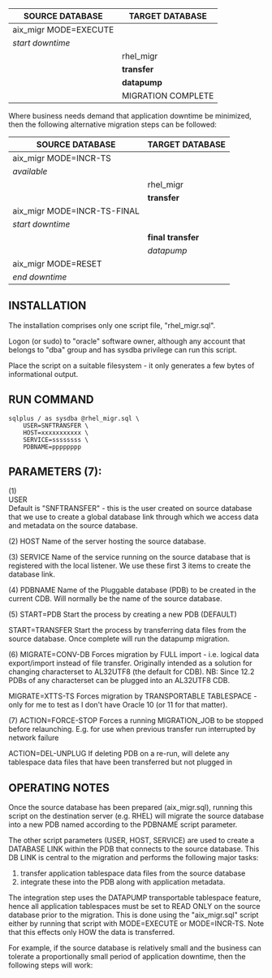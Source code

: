 
|SOURCE DATABASE|TARGET DATABASE|
|--|--|
|aix_migr MODE=EXECUTE||
|*start downtime*|| 
||rhel_migr|
|| **transfer**|
|| **datapump**|
||MIGRATION COMPLETE|


Where business needs demand that application downtime be minimized, then the following alternative migration steps can be followed:

|SOURCE DATABASE|TARGET DATABASE|
|--|--|
|aix_migr MODE=INCR-TS||
|*available*|| 
||rhel_migr|
|| **transfer**|
|aix_migr MODE=INCR-TS-FINAL||
|*start downtime*||
||**final transfer**|
||*datapump*|
| aix_migr MODE=RESET||
| *end downtime*||

INSTALLATION
------------
The installation comprises only one script file, "rhel_migr.sql". 

Logon (or sudo) to "oracle" software owner, although any account that belongs to "dba" group and has sysdba
privilege can run this script.

Place the script on a suitable filesystem - it only generates a few bytes of informational output.


RUN COMMAND                         
-----------
              
```
sqlplus / as sysdba @rhel_migr.sql \
    USER=SNFTRANSFER \
    HOST=xxxxxxxxxxx \
    SERVICE=ssssssss \
    PDBNAME=pppppppp 
```


                         
PARAMETERS (7):
---------------           
(1)           
USER   
  Default is "SNFTRANSFER" - this is the user created on source database that we use to create a global database link
  through which we access data and metadata on the source database.

(2)
HOST
  Name of the server hosting the source database.

(3)
SERVICE
  Name of the service running on the source database that is registered with the local listener. We use these first 3 
  items to create the database link.

(4)
PDBNAME
  Name of the Pluggable database (PDB) to be created in the current CDB. Will normally be the name of the source database.

(5)
START=PDB
  Start the process by creating a new PDB (DEFAULT)

START=TRANSFER 
  Start the process by transferring data files from the source database. Once complete will run the datapump migration.

(6)
MIGRATE=CONV-DB
  Forces migration by FULL import - i.e. logical data export/import instead of file transfer.
  Originally intended as a solution for changing characterset to AL32UTF8 (the default for CDB). 
  NB: Since 12.2 PDBs of any characterset can be plugged into an AL32UTF8 CDB.
  
MIGRATE=XTTS-TS
  Forces migration by TRANSPORTABLE TABLESPACE - only for me to test as I don't have Oracle 10 (or 11 for that matter).

(7)
ACTION=FORCE-STOP
  Forces a running MIGRATION_JOB to be stopped before relaunching. E.g. for use when previous transfer run interrupted by network failure

ACTION=DEL-UNPLUG
  If deleting PDB on a re-run, will delete any tablespace data files that have been transferred but not plugged in


OPERATING NOTES
---------------
Once the source database has been prepared (aix_migr.sql), running this script on the destination server (e.g. RHEL) will migrate the source database into a new PDB named according to the PDBNAME script parameter.

The other script parameters (USER, HOST, SERVICE) are used to create a DATABASE LINK within the PDB that connects to the source database. This DB LINK is central to the migration and performs the following major tasks:

1) transfer application tablespace data files from the source database
2) integrate these into the PDB along with application metadata.

The integration step uses the DATAPUMP transportable tablespace feature, hence all application tablespaces must be set to READ ONLY on the source database prior to the migration. This is done using the "aix_migr.sql" script either by running that script with MODE=EXECUTE or MODE=INCR-TS. Note that this effects only HOW the data is transferred.

For example, if the source database is relatively small and the business can tolerate a proportionally small period of application downtime, then the following steps will work:









